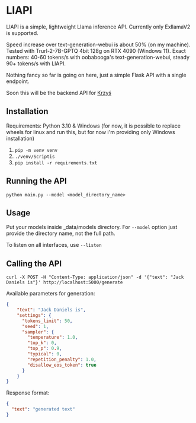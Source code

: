 # LlAPI

LlAPI is a simple, lightweight Llama inference API.
Currently only ExllamaV2 is supported.

Speed increase over text-generation-webui is about 50% (on my machine).
Tested with Trurl-2-7B-GPTQ 4bit 128g on RTX 4090 (Windows 11).
Exact numbers: 40-60 tokens/s with oobabooga's text-generation-webui, steady 90+ tokens/s with LlAPI.

Nothing fancy so far is going on here, just a simple Flask API with a single endpoint.

Soon this will be the backend API for [Krzyś](https://github.com/zartio-com/krzys)

## Installation

Requirements: Python 3.10 & Windows
(for now, it is possible to replace wheels for linux and run 
this, but for now i'm providing only Windows installation)

1. `pip -m venv venv`
2. `./venv/Scriptis`
3. `pip install -r requirements.txt`

## Running the API

`python main.py --model <model_directory_name>`

## Usage

Put your models inside _data/models directory.
For `--model` option just provide the directory name,
not the full path.

To listen on all interfaces, use `--listen`

## Calling the API

`curl -X POST -H "Content-Type: application/json" -d '{"text": "Jack Daniels is"}' http://localhost:5000/generate`

Available parameters for generation:

```json
{
    "text": "Jack Daniels is",
    "settings": {
      "tokens_limit": 50,
      "seed": 1,
      "sampler": {
        "temperature": 1.0,
        "top_k": 0,
        "top_p": 0.9,
        "typical": 0,
        "repetition_penalty": 1.0,
        "disallow_eos_token": true
      }
    }
}
```

Response format:

```json
{
  "text": "generated text"
}
```
